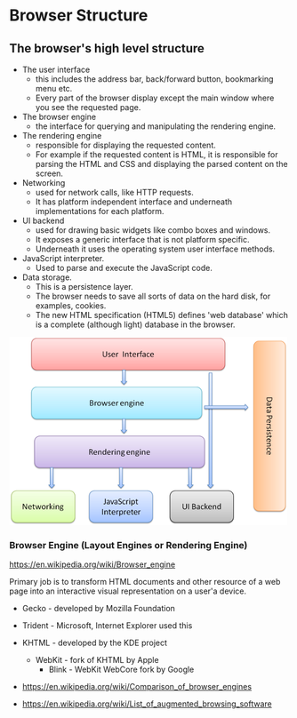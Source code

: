 # Browser Structure

## The browser's high level structure

- The user interface
    - this includes the address bar, back/forward button, bookmarking menu etc.
    - Every part of the browser display except the main window where you see the requested page.
- The browser engine
    - the interface for querying and manipulating the rendering engine.
- The rendering engine
    - responsible for displaying the requested content.
    - For example if the requested content is HTML, it is responsible for
       parsing the HTML and CSS and displaying the parsed content on the screen.
- Networking
    - used for network calls, like HTTP requests.
    - It has platform independent interface and underneath implementations for each platform.
- UI backend
    - used for drawing basic widgets like combo boxes and windows.
    - It exposes a generic interface that is not platform specific.
    - Underneath it uses the operating system user interface methods.
- JavaScript interpreter.
    - Used to parse and execute the JavaScript code.
- Data storage.
    - This is a persistence layer.
    - The browser needs to save all sorts of data on the hard disk, for examples, cookies.
    - The new HTML specification (HTML5) defines 'web database' which is a complete
      (although light) database in the browser.

![browser-components](img/components.png)  

### Browser Engine (Layout Engines or Rendering Engine)

<https://en.wikipedia.org/wiki/Browser_engine>

Primary job is to transform HTML documents and other resource of a web page into an interactive
visual representation on a user'a device.

- Gecko - developed by Mozilla Foundation
- Trident - Microsoft, Internet Explorer used this
- KHTML - developed by the KDE project
    - WebKit - fork of KHTML by Apple
        - Blink - WebKit WebCore fork by Google

- <https://en.wikipedia.org/wiki/Comparison_of_browser_engines>
- <https://en.wikipedia.org/wiki/List_of_augmented_browsing_software>
